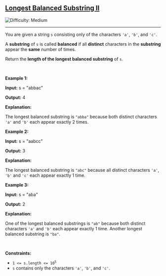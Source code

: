 <h2><a href="https://leetcode.com/problems/longest-balanced-substring-ii">Longest Balanced Substring II</a></h2> <img src='https://img.shields.io/badge/Difficulty-Medium-orange' alt='Difficulty: Medium' /><hr><p>You are given a string <code>s</code> consisting only of the characters <code>&#39;a&#39;</code>, <code>&#39;b&#39;</code>, and <code>&#39;c&#39;</code>.</p>

<p>A <strong><span data-keyword="substring-nonempty">substring</span></strong> of <code>s</code> is called <strong>balanced</strong> if all <strong>distinct</strong> characters in the <strong>substring</strong> appear the <strong>same</strong> number of times.</p>

<p>Return the <strong>length of the longest balanced substring</strong> of <code>s</code>.</p>

<p>&nbsp;</p>
<p><strong class="example">Example 1:</strong></p>

<div class="example-block">
<p><strong>Input:</strong> <span class="example-io">s = &quot;abbac&quot;</span></p>

<p><strong>Output:</strong> <span class="example-io">4</span></p>

<p><strong>Explanation:</strong></p>

<p>The longest balanced substring is <code>&quot;abba&quot;</code> because both distinct characters <code>&#39;a&#39;</code> and <code>&#39;b&#39;</code> each appear exactly 2 times.</p>
</div>

<p><strong class="example">Example 2:</strong></p>

<div class="example-block">
<p><strong>Input:</strong> <span class="example-io">s = &quot;aabcc&quot;</span></p>

<p><strong>Output:</strong> <span class="example-io">3</span></p>

<p><strong>Explanation:</strong></p>

<p>The longest balanced substring is <code>&quot;abc&quot;</code> because all distinct characters <code>&#39;a&#39;</code>, <code>&#39;b&#39;</code> and <code>&#39;c&#39;</code> each appear exactly 1 time.</p>
</div>

<p><strong class="example">Example 3:</strong></p>

<div class="example-block">
<p><strong>Input:</strong> <span class="example-io">s = &quot;aba&quot;</span></p>

<p><strong>Output:</strong> <span class="example-io">2</span></p>

<p><strong>Explanation:</strong></p>

<p>One of the longest balanced substrings is <code>&quot;ab&quot;</code> because both distinct characters <code>&#39;a&#39;</code> and <code>&#39;b&#39;</code> each appear exactly 1 time. Another longest balanced substring is <code>&quot;ba&quot;</code>.</p>
</div>

<p>&nbsp;</p>
<p><strong>Constraints:</strong></p>

<ul>
	<li><code>1 &lt;= s.length &lt;= 10<sup>5</sup></code></li>
	<li><code>s</code> contains only the characters <code>&#39;a&#39;</code>, <code>&#39;b&#39;</code>, and <code>&#39;c&#39;</code>.</li>
</ul>
